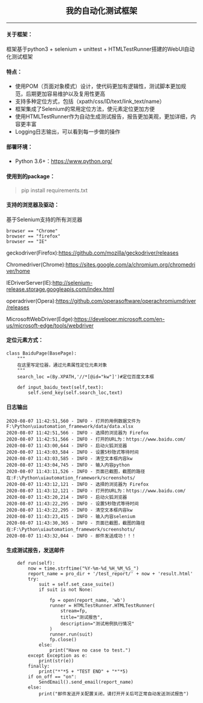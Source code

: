 ## <center> **我的自动化测试框架**</center>

---
#### 关于框架：
框架基于python3 + selenium + unittest + HTMLTestRunner搭建的WebUI自动化测试框架

#### 特点：
- 使用POM（页面对象模式）设计，使代码更加有逻辑性，测试脚本更加规范，后期更加容易维护以及复用性更高
- 支持多种定位方式，包括（xpath/css/ID/text/link_text/name）
- 框架集成了Selenium的常用定位方法，使元素定位更加方便
- 使用HTMLTestRunner作为自动生成测试报告，报告更加美观，更加详细，内容更丰富
- Logging日志输出，可以看到每一步做的操作

#### 部署环境：
- Python 3.6+：https://www.python.org/

#### 使用到的package：

> pip install requirements.txt

#### 支持的浏览器及驱动：
基于Selenium支持的所有浏览器

```
browser == "Chrome"
browser == "firefox"
browser == "IE"
```
geckodriver(Firefox):https://github.com/mozilla/geckodriver/releases

Chromedriver(Chrome):https://sites.google.com/a/chromium.org/chromedriver/home

IEDriverServer(IE):http://selenium-release.storage.googleapis.com/index.html

operadriver(Opera):https://github.com/operasoftware/operachromiumdriver/releases

MicrosoftWebDriver(Edge):https://developer.microsoft.com/en-us/microsoft-edge/tools/webdriver

#### 定位元素方式：

```
class BaiduPage(BasePage):
    """
    在这里写定位器，通过元素属性定位元素对象
    """
    search_loc =(By.XPATH,'//*[@id="kw"]')#定位百度文本框

    def input_baidu_text(self,text):
        self.send_key(self.search_loc,text)
```


#### 日志输出

```
2020-08-07 11:42:51,560 - INFO - 打开的用例数据文件为F:\Python\uiautomation_framework/data/data.xlsx
2020-08-07 11:42:51,566 - INFO - 选择的浏览器为 Firefox
2020-08-07 11:42:51,566 - INFO - 打开的URL为：https://www.baidu.com/
2020-08-07 11:43:00,644 - INFO - 启动火狐浏览器
2020-08-07 11:43:03,584 - INFO - 设置5秒隐式等待时间
2020-08-07 11:43:03,585 - INFO - 清空文本框内容kw
2020-08-07 11:43:04,745 - INFO - 输入内容python
2020-08-07 11:43:11,526 - INFO - 页面已截图，截图的路径在:F:\Python\uiautomation_framework/screenshots/
2020-08-07 11:43:12,121 - INFO - 选择的浏览器为 Firefox
2020-08-07 11:43:12,121 - INFO - 打开的URL为：https://www.baidu.com/
2020-08-07 11:43:20,214 - INFO - 启动火狐浏览器
2020-08-07 11:43:22,295 - INFO - 设置5秒隐式等待时间
2020-08-07 11:43:22,295 - INFO - 清空文本框内容kw
2020-08-07 11:43:23,415 - INFO - 输入内容selenium
2020-08-07 11:43:30,365 - INFO - 页面已截图，截图的路径在:F:\Python\uiautomation_framework/screenshots/
2020-08-07 11:43:32,044 - INFO - 邮件发送成功！！！
```

#### 生成测试报告，发送邮件

```
	def run(self):
		now = time.strftime("%Y-%m-%d_%H_%M_%S_")
		report_name = pro_dir + '/test_report/' + now + 'result.html'
		try:
			suit = self.set_case_suite()
			if suit is not None:

				fp = open(report_name, 'wb')
				runner = HTMLTestRunner.HTMLTestRunner(
					stream=fp,
					title="测试报告",
					description="测试用例执行情况"
				)
				runner.run(suit)
				fp.close()
			else:
				print("Have no case to test.")
		except Exception as e:
			print(str(e))
		finally:
			print("*"*5 + "TEST END" + "*"*5)
		if on_off == "on":
			SendEmail().send_email(report_name)
		else:
			print("邮件发送开关配置关闭，请打开开关后可正常自动发送测试报告")
```


